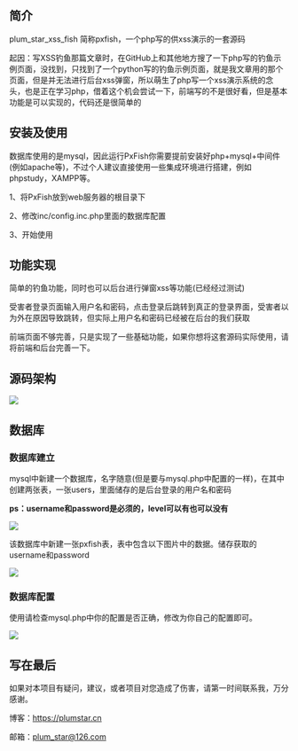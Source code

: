 ## 简介

plum_star_xss_fish 简称pxfish，一个php写的供xss演示的一套源码

起因：写XSS钓鱼那篇文章时，在GitHub上和其他地方搜了一下php写的钓鱼示例页面，没找到，只找到了一个python写的钓鱼示例页面，就是我文章用的那个页面，但是并无法进行后台xss弹窗，所以萌生了php写一个xss演示系统的念头，也是正在学习php，借着这个机会尝试一下，前端写的不是很好看，但是基本功能是可以实现的，代码还是很简单的

## 安装及使用

数据库使用的是mysql，因此运行PxFish你需要提前安装好php+mysql+中间件(例如apache等)，不过个人建议直接使用一些集成环境进行搭建，例如phpstudy，XAMPP等。

1、将PxFish放到web服务器的根目录下

2、修改inc/config.inc.php里面的数据库配置

3、开始使用

## 功能实现

简单的钓鱼功能，同时也可以后台进行弹窗xss等功能(已经经过测试)

受害者登录页面输入用户名和密码，点击登录后跳转到真正的登录界面，受害者以为外在原因导致跳转，但实际上用户名和密码已经被在后台的我们获取

前端页面不够完善，只是实现了一些基础功能，如果你想将这套源码实际使用，请将前端和后台完善一下。

## 源码架构

![](https://s1.ax1x.com/2022/05/06/OKnZQg.png)			

## 数据库

### 数据库建立

mysql中新建一个数据库，名字随意(但是要与mysql.php中配置的一样)，在其中创建两张表，一张users，里面储存的是后台登录的用户名和密码

**ps：username和password是必须的，level可以有也可以没有**

![](https://s1.ax1x.com/2022/05/06/OKkp4g.png)

该数据库中新建一张pxfish表，表中包含以下图片中的数据。储存获取的username和password

![](https://s1.ax1x.com/2022/05/06/OKFzE8.png)

### 数据库配置

使用请检查mysql.php中你的配置是否正确，修改为你自己的配置即可。

![](https://s1.ax1x.com/2022/05/06/OKum9K.png)

## 写在最后

如果对本项目有疑问，建议，或者项目对您造成了伤害，请第一时间联系我，万分感谢。

博客：https://plumstar.cn

邮箱：plum_star@126.com

